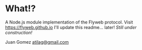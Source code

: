 # What!?
A Node.js module implementation of the Flyweb protocol.
Visit https://flyweb.github.io
I'll update this readme... later!
*Still under construction!*

Juan Gomez <atilag@gmail.com>
